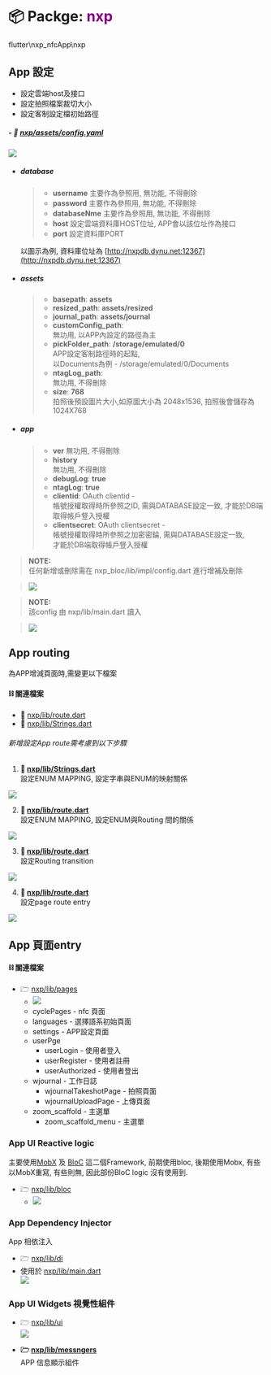 
# 📦 Packge: <span style="color: purple">nxp</span>
flutter\nxp_nfcApp\nxp

## App 設定
- 設定雲端host及接口
- 設定拍照檔案裁切大小
- 設定客制設定檔初始路徑

##### - 📁 [nxp/assets/config.yaml](assets/config.yaml)

![](.readme_filestructure_images/assets_config.jpeg)

- ##### database
    > - __username__ 
        主要作為參照用, 無功能, 不得刪除
    > - __password__
        主要作為參照用, 無功能, 不得刪除
    > - __databaseNme__
        主要作為參照用, 無功能, 不得刪除
    > - __host__
        設定雲端資料庫HOST位址, APP會以該位址作為接口
    > - __port__
        設定資料庫PORT
   
    以圖示為例, 資料庫位址為 
    [http://nxpdb.dynu.net:12367](http://nxpdb.dynu.net:12367)

- ##### assets
    > - __basepath__: __assets__
    > - __resized_path__: __assets/resized__
    > - __journal_path__: __assets/journal__
    > - __customConfig_path__:   
        無功用, 以APP內設定的路徑為主
    > - __pickFolder_path__: __/storage/emulated/0__  
        APP設定客制路徑時的起點,   
        以Documents為例 - /storage/emulated/0/Documents
    > - __ntagLog_path__:  
        無功用, 不得刪除
    > - __size__: __768__  
        拍照後預設圖片大小,如原圖大小為 2048x1536, 拍照後會儲存為1024X768

- ##### app
    > - __ver__ 
        無功用, 不得刪除
    > - __history__  
        無功用, 不得刪除
    > - __debugLog__: __true__ 
    > - __ntagLog__: __true__
    > - __clientid__: OAuth clientid -   
        帳號授權取得時所參照之ID, 需與DATABASE設定一致,
        才能於DB端取得帳戶豋入授權
    > - __clientsecret__: OAuth clientsecret -   
        帳號授權取得時所參照之加密密錀, 需與DATABASE設定一致,   
        才能於DB端取得帳戶豋入授權
    
    

> __NOTE:__   
> 任何新增或刪除需在 nxp_bloc/lib/impl/config.dart
> 進行增補及刪除

> ![](.readme_filestructure_images/config.png)

> __NOTE:__  
> 該config 由 nxp/lib/main.dart 讀入

> ![](.readme_filestructure_images/main_config.jpeg)



## App routing
為APP增減頁面時,需變更以下檔案
#### ⛓ 關連檔案
 - 📁 [nxp/lib/route.dart](assets/lib/route.dart)
 - 📁 [nxp/lib/Strings.dart](assets/lib/Strings.dart)

###### 新增設定App route需考慮到以下步驟
1. __📁 [nxp/lib/Strings.dart](assets/lib/Strings.dart)__  
    設定ENUM MAPPING, 設定字串與ENUM的映射關係

![](.readme_filestructure_images/route_mapping.jpeg)

2. __📁 [nxp/lib/route.dart](assets/lib/route.dart)__  
    設定ENUM MAPPING, 設定ENUM與Routing 間的關係

![](.readme_filestructure_images/route_mapping2.png)

3. __📁 [nxp/lib/route.dart](assets/lib/route.dart)__  
    設定Routing transition

![](.readme_filestructure_images/route_transition.jpeg)

4. __📁 [nxp/lib/route.dart](assets/lib/route.dart)__  
    設定page route entry

![](.readme_filestructure_images/route_entry.jpeg)


## App 頁面entry
#### ⛓ 關連檔案
 - 🗁 [nxp/lib/pages](assets/lib/pages)
   - ![](.readme_filestructure_images/nxp_pages.png)
    - cyclePages - nfc 頁面
    - languages - 選擇語系初始頁面
    - settings - APP設定頁面
    - userPge
      - userLogin - 使用者登入
      - userRegister - 使用者註冊
      - userAuthorized - 使用者登出
    - wjournal - 工作日誌
      - wjournalTakeshotPage - 拍照頁面
      - wjournalUploadPage   - 上傳頁面
    - zoom_scaffold - 主選單
      - zoom_scaffold_menu - 主選單 
      
### App UI Reactive logic
主要使用[MobX](https://mobx.pub/) 及 [BloC](https://pub.dev/packages/bloc) 這二個Framework,
前期使用bloc, 後期使用Mobx, 有些以MobX重寫, 有些則無, 因此部份BloC logic 沒有使用到.

- 🗁 [nxp/lib/bloc](assets/lib/bloc)
  - ![](.readme_filestructure_images/nxp_lib_bloc.jpeg)
  
  
### App Dependency Injector
App 相依注入
- 🗁 [nxp/lib/di](assets/lib/di)
- 使用於 [nxp/lib/main.dart](assets/lib/main.dart)  
![](.readme_filestructure_images/main_di.jpeg)


### App UI Widgets 視覺性組件
- 🗁 [nxp/lib/ui](assets/lib/ui)  
![](.readme_filestructure_images/main_ui_struct.jpeg)

- __🗁 [nxp/lib/messngers](lib/messngers)__  
  APP 信息顯示組件
